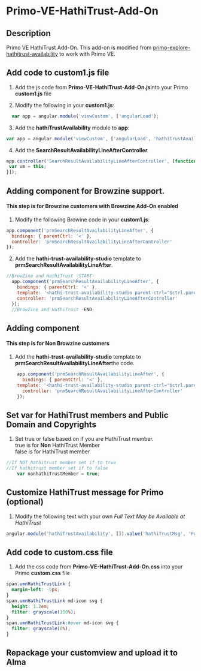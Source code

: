 # Primo-VE-HathiTrust-Add-On

## Description
Primo VE HathiTrust Add-On. This add-on is modified from <a href="https://github.com/UMNLibraries/primo-explore-hathitrust-availability">primo-explore-hathitrust-availability</a> to work with Primo VE.


## Add code to custom1.js file
1. Add the js code from <b>Primo-VE-HathiTrust-Add-On.js</b>into your Primo <b>custom1.js</b> file

2. Modify the following in your <b>custom1.js</b>:
  ```js
    var app = angular.module('viewCustom', ['angularLoad');
  ```
3. Add  the <b>hathiTrustAvailability</b> module to <b>app</b>:
  ```js
  var app = angular.module('viewCustom', ['angularLoad', 'hathiTrustAvailability']);
  ```
4. Add the <b>SearchResultAvailabilityLineAfterController</b>
```js
app.controller('SearchResultAvailabilityLineAfterController', [function () {
 var vm = this;
}]);
```

## Adding component for Browzine support.
#### This step is for Browzine customers with Browzine Add-On enabled
1. Modify the following Browine code in your <b>custom1.js</b>:
```js
app.component('prmSearchResultAvailabilityLineAfter', {
  bindings: { parentCtrl: '<' },
  controller: 'prmSearchResultAvailabilityLineAfterController'
});
```
2. Add the <b>hathi-trust-availability-studio</b> template to <b>prmSearchResultAvailabilityLineAfter</b>.
```js
//BrowZine and HathiTrust -START-
  app.component('prmSearchResultAvailabilityLineAfter', {
    bindings: { parentCtrl: '<' },
	template: '<hathi-trust-availability-studio parent-ctrl="$ctrl.parentCtrl">',
    controller: 'prmSearchResultAvailabilityLineAfterController'
  });
  //BrowZine and HathiTrust -END-
```

## Adding component
#### This step is for <b>Non Browzine</b> customers
1.  Add the <b>hathi-trust-availability-studio</b> template to <b>prmSearchResultAvailabilityLineAfter</b>the code.
```js
    app.component('prmSearchResultAvailabilityLineAfter', {
      bindings: { parentCtrl: '<' },
  	template: '<hathi-trust-availability-studio parent-ctrl="$ctrl.parentCtrl">',
      controller: 'prmSearchResultAvailabilityLineAfterController'
    });    
```

## Set var for HathiTrust members and Public Domain and Copyrights
1. Set true or false based on if you are HathiTrust member.</br>
true is for <b>Non</b> HathiTrust Member</br>false is for HathiTrust member
```js
//If NOT hathitrust member set if to true
//If hathitrust member set if to false
	var nonhathiTrustMember = true;
```

## Customize HathiTrust message for Primo (optional)
1. Modify the following text with your own <i>Full Text May be Available at HathiTrust</i>
```js
angular.module('hathiTrustAvailability', []).value('hathiTrustMsg', 'Full Text May be Available at HathiTrust').constant('hathiTrustBaseUrl', "https://catalog.hathitrust.org/api/volumes/brief/json/").config(['$sceDelegateProvider', 'hathiTrustBaseUrl', function ($sceDelegateProvider, hathiTrustBaseUrl) {
```

## Add code to custom.css file
1. Add the css code from <b>Primo-VE-HathiTrust-Add-On.css</b> into your Primo <b>custom.css</b> file
```css
span.umnHathiTrustLink {
  margin-left: -5px;
}
span.umnHathiTrustLink md-icon svg {
  height: 1.2em;
  filter: grayscale(100%);
}
span.umnHathiTrustLink:hover md-icon svg {
  filter: grayscale(0%);
}
```

## Repackage your <b>customview</b> and upload it to Alma

